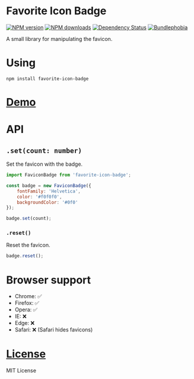Favorite Icon Badge
===================

[![NPM version](https://img.shields.io/npm/v/favorite-icon-badge.svg?style=flat)](https://www.npmjs.com/package/favorite-icon-badge)
[![NPM downloads](https://img.shields.io/npm/dm/favorite-icon-badge.svg?style=flat)](https://www.npmjs.com/package/favorite-icon-badge)
[![Dependency Status](https://img.shields.io/david/hcodes/favorite-icon-badge.svg?style=flat)](https://david-dm.org/hcodes/favorite-icon-badge)
[![Bundlephobia](https://badgen.net/bundlephobia/minzip/favorite-icon-badge)](https://bundlephobia.com/result?p=favorite-icon-badge)

A small library for manipulating the favicon.

# Using
`npm install favorite-icon-badge`

# [Demo](https://hcodes.github.io/favorite-icon/examples/badge.html)

# API

## `.set(count: number)`
Set the favicon with the badge.

```js
import FaviconBadge from 'favorite-icon-badge';

const badge = new FaviconBadge({
    fontFamily: 'Helvetica',
    color: '#f0f0f0',
    backgroundColor: '#0f0'
});

badge.set(count);
```

### `.reset()`
Reset the favicon.

```js
badge.reset();
```

# Browser support
- Chrome: ✅
- Firefox: ✅
- Opera: ✅
- IE: ❌
- Edge: ❌
- Safari: ❌ (Safari hides favicons)

# [License](./LICENSE)
MIT License
